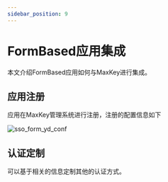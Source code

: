 ```yaml
---
sidebar_position: 9
---
```

# FormBased应用集成
本文介绍FormBased应用如何与MaxKey进行集成。

## 应用注册

应用在MaxKey管理系统进行注册，注册的配置信息如下

![sso_form_yd_conf](/images/sso/sso_form_yd_conf.png)


## 认证定制

可以基于相关的信息定制其他的认证方式。
